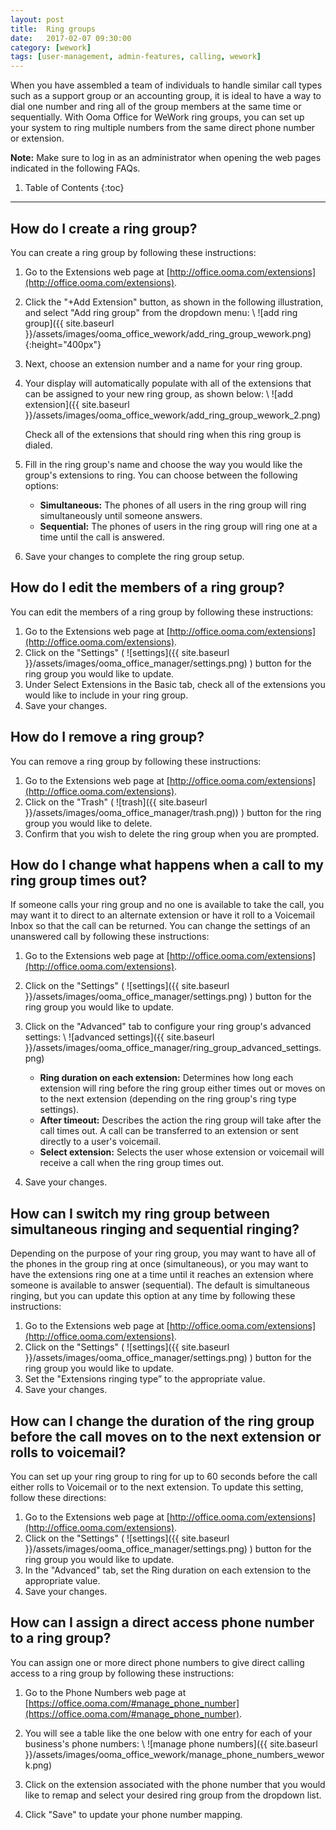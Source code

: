 ```yaml
---
layout: post
title:  Ring groups
date:   2017-02-07 09:30:00
category: [wework]
tags: [user-management, admin-features, calling, wework]
---
```


When you have assembled a team of individuals to handle similar call types such as a support group or an accounting group, it is ideal to have a way to dial one number and ring all of the group members at the same time or sequentially. With Ooma Office for WeWork ring groups, you can set up your system to ring multiple numbers from the same direct phone number or extension.

**Note:** Make sure to log in as an administrator when opening the web pages indicated in the following FAQs.

1. Table of Contents
{:toc}
* * *

## How do I create a ring group?

You can create a ring group by following these instructions:

1. Go to the Extensions web page at [http://office.ooma.com/extensions](http://office.ooma.com/extensions).
2. Click the "+Add Extension" button, as shown in the following illustration, and select "Add ring group" from the dropdown menu: \\
   ![add ring group]({{ site.baseurl }}/assets/images/ooma_office_wework/add_ring_group_wework.png){:height="400px"}

3. Next, choose an extension number and a name for your ring group.
4. Your display will automatically populate with all of the extensions that can be assigned to your new ring group, as shown below: \\
   ![add extension]({{ site.baseurl }}/assets/images/ooma_office_wework/add_ring_group_wework_2.png)

   Check all of the extensions that should ring when this ring group is dialed.
5. Fill in the ring group's name and choose the way you would like the group's extensions to ring. You can choose between the following options:
   * **Simultaneous:** The phones of all users in the ring group will ring simultaneously until someone answers.
   * **Sequential:** The phones of users in the ring group will ring one at a time until the call is answered.
6. Save your changes to complete the ring group setup.

## How do I edit the members of a ring group?

You can edit the members of a ring group by following these instructions:

1. Go to the Extensions web page at [http://office.ooma.com/extensions](http://office.ooma.com/extensions).
2. Click on the "Settings" ( ![settings]({{ site.baseurl }}/assets/images/ooma_office_manager/settings.png) ) button for the ring group you would like to update.
3. Under Select Extensions in the Basic tab, check all of the extensions you would like to include in your ring group.
4. Save your changes.

## How do I remove a ring group?

You can remove a ring group by following these instructions:

1. Go to the Extensions web page at [http://office.ooma.com/extensions](http://office.ooma.com/extensions).
2. Click on the "Trash" ( ![trash]({{ site.baseurl }}/assets/images/ooma_office_manager/trash.png)) ) button for the ring group you would like to delete.
3. Confirm that you wish to delete the ring group when you are prompted.

## How do I change what happens when a call to my ring group times out?

If someone calls your ring group and no one is available to take the call, you may want it to direct to an alternate extension or have it roll to a Voicemail Inbox so that the call can be returned. You can change the settings of an unanswered call by following these instructions:

1. Go to the Extensions web page at [http://office.ooma.com/extensions](http://office.ooma.com/extensions).
2. Click on the "Settings" ( ![settings]({{ site.baseurl }}/assets/images/ooma_office_manager/settings.png) ) button for the ring group you would like to update.
3. Click on the "Advanced" tab to configure your ring group's advanced settings: \\
   ![advanced settings]({{ site.baseurl }}/assets/images/ooma_office_manager/ring_group_advanced_settings.png)

   * **Ring duration on each extension:** Determines how long each extension will ring before the ring group either times out or moves on to the next extension (depending on the ring group's ring type settings).
   * **After timeout:** Describes the action the ring group will take after the call times out. A call can be transferred to an extension or sent directly to a user's voicemail.
   * **Select extension:** Selects the user whose extension or voicemail will receive a call when the ring group times out.
4. Save your changes.

## How can I switch my ring group between simultaneous ringing and sequential ringing?

Depending on the purpose of your ring group, you may want to have all of the phones in the group ring at once (simultaneous), or you may want to have the extensions ring one at a time until it reaches an extension where someone is available to answer (sequential). The default is simultaneous ringing, but you can update this option at any time by following these instructions:

1. Go to the Extensions web page at [http://office.ooma.com/extensions](http://office.ooma.com/extensions).
2. Click on the "Settings" ( ![settings]({{ site.baseurl }}/assets/images/ooma_office_manager/settings.png) ) button for the ring group you would like to update.
3. Set the "Extensions ringing type” to the appropriate value.
4. Save your changes.

## How can I change the duration of the ring group before the call moves on to the next extension or rolls to voicemail?

You can set up your ring group to ring for up to 60 seconds before the call either rolls to Voicemail or to the next extension. To update this setting, follow these directions:

1. Go to the Extensions web page at [http://office.ooma.com/extensions](http://office.ooma.com/extensions).
2. Click on the "Settings" ( ![settings]({{ site.baseurl }}/assets/images/ooma_office_manager/settings.png) ) button for the ring group you would like to update.
3. In the "Advanced" tab, set the Ring duration on each extension to the appropriate value.
4. Save your changes.

## How can I assign a direct access phone number to a ring group?

You can assign one or more direct phone numbers to give direct calling access to a ring group by following these instructions:

1. Go to the Phone Numbers web page at [https://office.ooma.com/#manage_phone_number](https://office.ooma.com/#manage_phone_number). 
2. You will see a table like the one below with one entry for each of your business's phone numbers: \\
   ![manage phone numbers]({{ site.baseurl }}/assets/images/ooma_office_wework/manage_phone_numbers_wework.png)

3. Click on the extension associated with the phone number that you would like to remap and select your desired ring group from the dropdown list.
4. Click "Save" to update your phone number mapping.